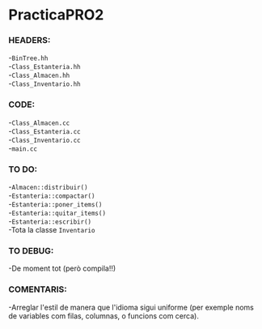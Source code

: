 # PracticaPRO2

### HEADERS:

-`BinTree.hh`  
-`Class_Estanteria.hh`  
-`Class_Almacen.hh`  
-`Class_Inventario.hh`  

### CODE:

-`Class_Almacen.cc`  
-`Class_Estanteria.cc`  
-`Class_Inventario.cc`  
-`main.cc`  

### TO DO:

-`Almacen::distribuir()`  
-`Estanteria::compactar()`  
-`Estanteria::poner_items()`  
-`Estanteria::quitar_items()`  
-`Estanteria::escribir()`  
-Tota la classe `Inventario`

### TO DEBUG:

-De moment tot (però compila!!)

### COMENTARIS:

-Arreglar l'estil de manera que l'idioma sigui uniforme (per exemple noms de variables com filas, columnas, o funcions com cerca).
